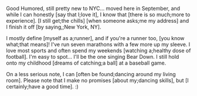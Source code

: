 Good Humored, still pretty new to NYC... moved here in September, and while I can honestly [say that I;love it], I know that [there is so much;more to experience]. [I still get;the chills] [when someone asks;me my address] and I finish it off [by saying,;New York, NY]. 

I mostly define [myself as a;runner], and if you're a runner too, [you know what;that means]! I've run seven marathons with a few more up my sleeve. I love most sports and often spend my weekends [watching a;healthy dose of football]. I'm easy to spot... I'll be the one singing Bear Down. I still hold onto my childhood [dreams of catching;a ball] at a baseball game. 

On a less serious note, I can [often be found;dancing around my living room]. Please note that I make no promises [about my;dancing skills], but [I certainly;have a good time]. :) 


